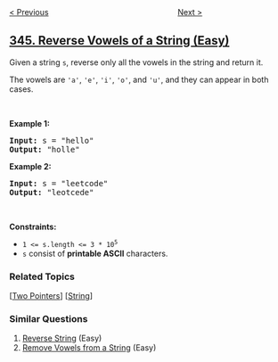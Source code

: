 <!--|This file generated by command(leetcode description); DO NOT EDIT.    |-->
<!--+----------------------------------------------------------------------+-->
<!--|@author    awesee <openset.wang@gmail.com>                           |-->
<!--|@link      https://github.com/awesee                                 |-->
<!--|@home      https://github.com/awesee/leetcode                        |-->
<!--+----------------------------------------------------------------------+-->

[< Previous](../reverse-string "Reverse String")
　　　　　　　　　　　　　　　　
[Next >](../moving-average-from-data-stream "Moving Average from Data Stream")

## [345. Reverse Vowels of a String (Easy)](https://leetcode.com/problems/reverse-vowels-of-a-string "反转字符串中的元音字母")

<p>Given a string <code>s</code>, reverse only all the vowels in the string and return it.</p>

<p>The vowels are <code>&#39;a&#39;</code>, <code>&#39;e&#39;</code>, <code>&#39;i&#39;</code>, <code>&#39;o&#39;</code>, and <code>&#39;u&#39;</code>, and they can appear in both cases.</p>

<p>&nbsp;</p>
<p><strong>Example 1:</strong></p>
<pre><strong>Input:</strong> s = "hello"
<strong>Output:</strong> "holle"
</pre><p><strong>Example 2:</strong></p>
<pre><strong>Input:</strong> s = "leetcode"
<strong>Output:</strong> "leotcede"
</pre>
<p>&nbsp;</p>
<p><strong>Constraints:</strong></p>

<ul>
	<li><code>1 &lt;= s.length &lt;= 3 * 10<sup>5</sup></code></li>
	<li><code>s</code> consist of <strong>printable ASCII</strong> characters.</li>
</ul>

### Related Topics
  [[Two Pointers](../../tag/two-pointers/README.md)]
  [[String](../../tag/string/README.md)]

### Similar Questions
  1. [Reverse String](../reverse-string) (Easy)
  1. [Remove Vowels from a String](../remove-vowels-from-a-string) (Easy)

